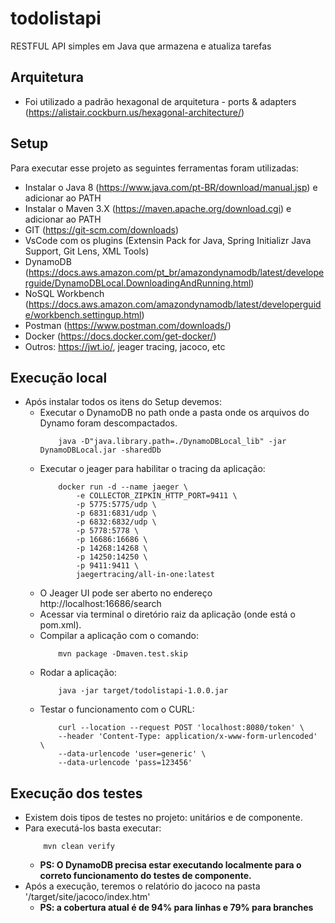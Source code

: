 # todolistapi
RESTFUL API simples em Java que armazena e atualiza tarefas

## Arquitetura
 - Foi utilizado a padrão hexagonal de arquitetura - ports & adapters (https://alistair.cockburn.us/hexagonal-architecture/)

## Setup
Para executar esse projeto as seguintes ferramentas foram utilizadas: 
 - Instalar o Java 8 (https://www.java.com/pt-BR/download/manual.jsp) e adicionar ao PATH
 - Instalar o Maven 3.X (https://maven.apache.org/download.cgi) e adicionar ao PATH
 - GIT (https://git-scm.com/downloads)
 - VsCode com os plugins (Extensin Pack for Java, Spring Initializr Java Support, Git Lens, XML Tools)
 - DynamoDB (https://docs.aws.amazon.com/pt_br/amazondynamodb/latest/developerguide/DynamoDBLocal.DownloadingAndRunning.html)
 - NoSQL Workbench (https://docs.aws.amazon.com/amazondynamodb/latest/developerguide/workbench.settingup.html)
 - Postman (https://www.postman.com/downloads/)
 - Docker (https://docs.docker.com/get-docker/)
 - Outros: https://jwt.io/, jeager tracing, jacoco, etc

## Execução local
- Após instalar todos os itens do Setup devemos: 
    - Executar o DynamoDB no path onde a pasta onde os arquivos do Dynamo foram descompactados.
        ```
            java -D"java.library.path=./DynamoDBLocal_lib" -jar DynamoDBLocal.jar -sharedDb
        ``` 
    - Executar o jeager para habilitar o tracing da aplicação: 
        ```
            docker run -d --name jaeger \
                -e COLLECTOR_ZIPKIN_HTTP_PORT=9411 \
                -p 5775:5775/udp \
                -p 6831:6831/udp \
                -p 6832:6832/udp \
                -p 5778:5778 \
                -p 16686:16686 \
                -p 14268:14268 \
                -p 14250:14250 \
                -p 9411:9411 \
                jaegertracing/all-in-one:latest
        ```
    - O Jeager UI pode ser aberto no endereço http://localhost:16686/search 
    - Acessar via terminal o diretório raiz da aplicação (onde está o pom.xml).
    - Compilar a aplicação com o comando:
        ```
            mvn package -Dmaven.test.skip
        ``` 
    - Rodar a aplicação:
        ```
            java -jar target/todolistapi-1.0.0.jar
        ``` 
    - Testar o funcionamento com o CURL: 
        ```
            curl --location --request POST 'localhost:8080/token' \
            --header 'Content-Type: application/x-www-form-urlencoded' \
            --data-urlencode 'user=generic' \
            --data-urlencode 'pass=123456'
        ```

## Execução dos testes
- Existem dois tipos de testes no projeto: unitários e de componente.
- Para executá-los basta executar:
    ```
        mvn clean verify
    ``` 
    - **PS: O DynamoDB precisa estar executando localmente para o correto funcionamento do testes de componente.**
- Após a execução, teremos o relatório do jacoco na pasta '/target/site/jacoco/index.htm'
    - **PS: a cobertura atual é de 94% para linhas e 79% para branches**